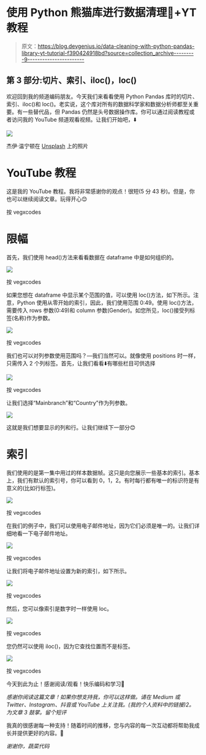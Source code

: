 # 使用 Python 熊猫库进行数据清理🐼+YT 教程

> 原文：<https://blog.devgenius.io/data-cleaning-with-python-pandas-library-yt-tutorial-f390424918bd?source=collection_archive---------9----------------------->

## 第 3 部分:切片、索引、iloc()，loc()

欢迎回到我的频道编码朋友。今天我们来看看使用 Python Pandas 库时的切片、索引、iloc()和 loc()。老实说，这个库对所有的数据科学家和数据分析师都至关重要。有一些替代品，但 Pandas 仍然是头号数据操作库。你可以通过阅读教程或者访问我的 YouTube 频道观看视频。让我们开始吧，⬇️

![](img/cc700aa5225b20c658942c8ca3c010f3.png)

杰伊·温宁顿在 [Unsplash](https://unsplash.com?utm_source=medium&utm_medium=referral) 上的照片

# YouTube 教程

这是我的 YouTube 教程。我将非常感谢你的观点！很短(5 分 43 秒)。但是，你也可以继续阅读文章。玩得开心😊

按 vegxcodes

# 限幅

首先，我们使用 head()方法来看看数据在 dataframe 中是如何组织的。

![](img/6829763e15dc84d9ef2de9af81048d11.png)

按 vegxcodes

如果您想在 dataframe 中显示某个范围的值，可以使用 loc()方法，如下所示。注意，Python 使用从零开始的索引，因此，我们使用范围 0:49。使用 loc()方法，需要传入 rows 参数(0:49)和 column 参数(Gender)。如您所见，loc()接受列标签(名称)作为参数。

![](img/654fecc59ddc81fee4f149aa8f53df1d.png)

按 vegxcodes

我们也可以对列参数使用范围吗？—我们当然可以。就像使用 positions 时一样，只需传入 2 个列标签。首先，让我们看看⬇️有哪些栏目可供选择

![](img/3d3119a9685991440b8072ef47337c16.png)

按 vegxcodes

让我们选择“Mainbranch”和“Country”作为列参数。

![](img/60dea1407178fe88765eabb34fbe5866.png)

这就是我们想要显示的列和行。让我们继续下一部分😊

# 索引

我们使用的是第一集中用过的样本数据帧。这只是向您展示一些基本的索引。基本上，我们有默认的索引号，你可以看到 0，1，2。有时每行都有唯一的标识符是有意义的(比如行标签)。

![](img/e020fa8661ae0799367ed25442d09138.png)

按 vegxcodes

在我们的例子中，我们可以使用电子邮件地址，因为它们必须是唯一的。让我们详细地看一下电子邮件地址。

![](img/38e150436ceb5726b6d8d4ec1fa069c2.png)

按 vegxcodes

让我们将电子邮件地址设置为新的索引，如下所示。

![](img/8b9195daae4bdf650b9f744287642d08.png)

按 vegxcodes

然后，您可以像索引是数字时一样使用 loc。

![](img/1ba8c2308b816ab3bd87b81389b74bf3.png)

按 vegxcodes

您仍然可以使用 iloc()，因为它查找位置而不是标签。

![](img/6587ef97460459ed60ff132f9fae34be.png)

按 vegxcodes

今天到此为止！感谢阅读/观看！快乐编码和学习💪

*感谢你阅读这篇文章！如果你想支持我，你可以这样做。请在 Medium 或 Twitter、Instagram、抖音或 YouTube 上关注我。(我的个人资料中的链接)2。为文章
3 鼓掌。留个短评*

我真的很感谢每一种支持！随着时间的推移，您与内容的每一次互动都将帮助我成长并提供更好的内容。🚀

*谢谢你，蔬菜代码*